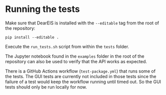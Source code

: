 # Running the tests

Make sure that DearEIS is installed with the `--editable` tag from the root of the repository:

```
pip install --editable .
```

Execute the `run_tests.sh` script from within the `tests` folder.

The Jupyter notebook found in the `examples` folder in the root of the repository can also be used to verify that the API works as expected.

There is a GitHub Actions workflow (`test-package.yml`) that runs some of the tests.
The GUI tests are currently not included in those tests since the failure of a test would keep the workflow running until timed out.
So the GUI tests should only be run locally for now.
